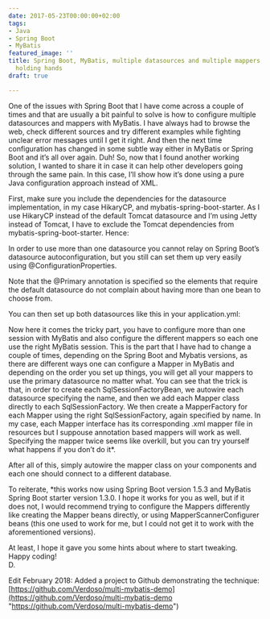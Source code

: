 ```yaml
---
date: 2017-05-23T00:00:00+02:00
tags:
- Java
- Spring Boot
- MyBatis
featured_image: ''
title: Spring Boot, MyBatis, multiple datasources and multiple mappers, all together
  holding hands
draft: true

---
```

One of the issues with Spring Boot that I have come across a couple of times and that are usually a bit painful to solve is how to configure multiple datasources and mappers with MyBatis. I have always had to browse the web, check different sources and try different examples while fighting unclear error messages until I get it right. And then the next time configuration has changed in some subtle way either in MyBatis or Spring Boot and it’s all over again. Duh! So, now that I found another working solution, I wanted to share it in case it can help other developers going through the same pain. In this case, I’ll show how it’s done using a pure Java configuration approach instead of XML.

First, make sure you include the dependencies for the datasource implementation, in my case HikaryCP, and mybatis-spring-boot-starter. As I use HikaryCP instead of the default Tomcat datasource and I’m using Jetty instead of Tomcat, I have to exclude the Tomcat dependencies from mybatis-spring-boot-starter. Hence:

In order to use more than one datasource you cannot relay on Spring Boot’s datasource autoconfiguration, but you still can set them up very easily using @ConfigurationProperties.

Note that the @Primary annotation is specified so the elements that require the default datasource do not complain about having more than one bean to choose from.

You can then set up both datasources like this in your application.yml:

Now here it comes the tricky part, you have to configure more than one session with MyBatis and also configure the different mappers so each one use the right MyBatis session. This is the part that I have had to change a couple of times, depending on the Spring Boot and Mybatis versions, as there are different ways one can configure a Mapper in MyBatis and depending on the order you set up things, you will get all your mappers to use the primary datasource no matter what. You can see that the trick is that, in order to create each SqlSessionFactoryBean, we autowire each datasource specifying the name, and then we add each Mapper class directly to each SqlSessionFactory. We then create a MapperFactory for each Mapper using the right SqlSessionFactory, again specified by name. In my case, each Mapper interface has its corresponding .xml mapper file in resources but I suppouse annotation based mappers will work as well. Specifying the mapper twice seems like overkill, but you can try yourself what happens if you don’t do it*.

After all of this, simply autowire the mapper class on your components and each one should connect to a different database.

To reiterate, *this works now using Spring Boot version 1.5.3 and MyBatis Spring Boot starter version 1.3.0. I hope it works for you as well, but if it does not, I would recommend trying to configure the Mappers differently like creating the Mapper beans directly, or using MapperScannerConfigurer beans (this one used to work for me, but I could not get it to work with the aforementioned versions).

At least, I hope it gave you some hints about where to start tweaking.  
Happy coding!  
D.

Edit February 2018: Added a project to Github demonstrating the technique: [https://github.com/Verdoso/multi-mybatis-demo](https://github.com/Verdoso/multi-mybatis-demo "https://github.com/Verdoso/multi-mybatis-demo")